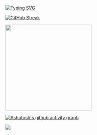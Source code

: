 <!-- Xiao Colorful-->

[![Typing SVG](https://readme-typing-svg.herokuapp.com?font=Comic+Sans+MS&size=33&pause=100&color=5865F2&background=FFFFFF00&center=true&vCenter=true&random=false&width=500&height=33&lines=Xiao+Colorful;XColorful;XColor_ful)](https://git.io/typing-svg)

<!-- GitHub Readme Streak Stats-->
[![GitHub Streak](https://github-readme-streak-stats.herokuapp.com?user=XColorful&theme=python-dark&hide_border=true&locale=zh_Hans&date_format=%5BY.%5Dn.j&mode=weekly)](https://git.io/streak-stats)

<img src='https://github.com/XColorful/gif/avator.gif' width="270" height="270">

[![Ashutosh's github activity graph](https://github-readme-activity-graph.vercel.app/graph?username=XColorful&bg_color=2b2b2b&color=0091ff&line=5865f2&point=d35574&area=true&hide_border=true)](https://github.com/ashutosh00710/github-readme-activity-graph)

<!--Most Used Languages-->
<div align=""> <img src=https://github-readme-stats.vercel.app/api/top-langs/?username=XColorful&theme=radical&show_icons=true>